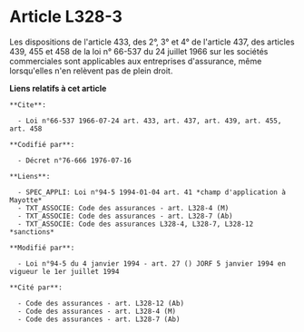 # Article L328-3

Les dispositions de l'article 433, des 2°, 3° et 4° de l'article 437, des articles 439, 455 et 458 de la loi n° 66-537 du 24
juillet 1966 sur les sociétés commerciales sont applicables aux entreprises d'assurance, même lorsqu'elles n'en relèvent pas
de plein droit.

**Liens relatifs à cet article**

	**Cite**:

	  - Loi n°66-537 1966-07-24 art. 433, art. 437, art. 439, art. 455, art. 458

	**Codifié par**:

	  - Décret n°76-666 1976-07-16

	**Liens**:

	  - SPEC_APPLI: Loi n°94-5 1994-01-04 art. 41 *champ d'application à Mayotte*
	  - TXT_ASSOCIE: Code des assurances - art. L328-4 (M)
	  - TXT_ASSOCIE: Code des assurances - art. L328-7 (Ab)
	  - TXT_ASSOCIE: Code des assurances L328-4, L328-7, L328-12 *sanctions*

	**Modifié par**:

	  - Loi n°94-5 du 4 janvier 1994 - art. 27 () JORF 5 janvier 1994 en vigueur le 1er juillet 1994

	**Cité par**:

	  - Code des assurances - art. L328-12 (Ab)
	  - Code des assurances - art. L328-4 (M)
	  - Code des assurances - art. L328-7 (Ab)
